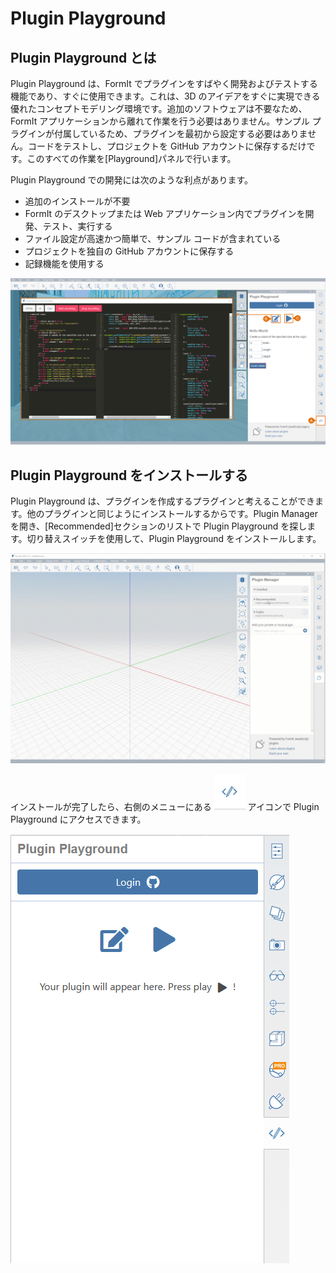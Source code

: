 # Plugin Playground

## Plugin Playground とは

Plugin Playground は、FormIt でプラグインをすばやく開発およびテストする機能であり、すぐに使用できます。これは、3D のアイデアをすぐに実現できる優れたコンセプトモデリング環境です。追加のソフトウェアは不要なため、FormIt アプリケーションから離れて作業を行う必要はありません。サンプル プラグインが付属しているため、プラグインを最初から設定する必要はありません。コードをテストし、プロジェクトを GitHub アカウントに保存するだけです。このすべての作業を[Playground]パネルで行います。

Plugin Playground での開発には次のような利点があります。

* 追加のインストールが不要
* FormIt のデスクトップまたは Web アプリケーション内でプラグインを開発、テスト、実行する
* ファイル設定が高速かつ簡単で、サンプル コードが含まれている
* プロジェクトを独自の GitHub アカウントに保存する
* 記録機能を使用する

![](<../../../.gitbook/assets/14 (3) (1).png>)

## Plugin Playground をインストールする

Plugin Playground は、プラグインを作成するプラグインと考えることができます。他のプラグインと同じようにインストールするからです。Plugin Manager を開き、[Recommended]セクションのリストで Plugin Playground を探します。切り替えスイッチを使用して、Plugin Playground をインストールします。

![](<../../../.gitbook/assets/01-install playgground formit.gif>)

インストールが完了したら、右側のメニューにある ![](<../../../.gitbook/assets/image (25).png>) アイコンで Plugin Playground にアクセスできます。

![](<../../../.gitbook/assets/image (53) (1) (1) (1).png>)
